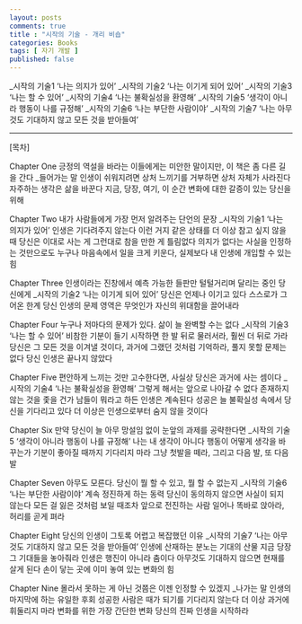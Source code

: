```yaml
---
layout: posts
comments: true
title : "시작의 기술 - 개리 비숍"
categories: Books
tags: [ 자기 개발 ]
published: false
---
```


_시작의 기술1 ‘나는 의지가 있어’
_시작의 기술2 ‘나는 이기게 되어 있어’
_시작의 기술3 ‘나는 할 수 있어’
_시작의 기술4 ‘나는 불확실성을 환영해’
_시작의 기술5 ‘생각이 아니라 행동이 나를 규정해’
_시작의 기술6 ‘나는 부단한 사람이야’
_시작의 기술7 ‘나는 아무것도 기대하지 않고 모든 것을 받아들여’

---

[목차]

Chapter One
긍정의 역설을 바라는 이들에게는 미안한 말이지만,
이 책은 좀 다른 길을 간다 _들어가는 말
인생이 쉬워지려면
상처 느끼기를 거부하면 상처 자체가 사라진다
자주하는 생각은 삶을 바꾼다
지금, 당장, 여기, 이 순간
변화에 대한 갈증이 있는 당신을 위해

Chapter Two
내가 사람들에게 가장 먼저 알려주는 단언의 문장
_시작의 기술1 ‘나는 의지가 있어’
인생은 기다려주지 않는다
이런 거지 같은 상태를 더 이상 참고 싶지 않을 때
당신은 이대로 사는 게 그런대로 참을 만한 게 틀림없다
의지가 없다는 사실을 인정하는 것만으로도
누구나 마음속에서 일을 크게 키운다, 실제보다
내 인생에 개입할 수 있는 힘

Chapter Three
인생이라는 진창에서 예측 가능한 들판만 털털거리며
달리는 중인 당신에게
_시작의 기술2 ‘나는 이기게 되어 있어’
당신은 언제나 이기고 있다
스스로가 그어온 한계
당신 인생의 문제 영역은 무엇인가
자신의 위대함을 끌어내라

Chapter Four
누구나 저마다의 문제가 있다. 삶이 늘 완벽할 수는 없다
_시작의 기술3 ‘나는 할 수 있어’
비참한 기분이 들기 시작하면 한 발 뒤로 물러서라, 훨씬 더 뒤로 가라
당신은 그 모든 것을 이겨낼 것이다, 과거에 그랬던 것처럼
기억하라, 풀지 못할 문제는 없다
당신 인생은 끝나지 않았다

Chapter Five
편안하게 느끼는 것만 고수한다면, 사실상 당신은 과거에 사는 셈이다
_시작의 기술4 ‘나는 불확실성을 환영해’
그렇게 해서는 앞으로 나아갈 수 없다
존재하지 않는 것을 좇을 건가
남들이 뭐라고 하든 인생은 계속된다
성공은 늘 불확실성 속에서 당신을 기다리고 있다
더 이상은 인생으로부터 숨지 않을 것이다

Chapter Six
만약 당신이 늘 아무 망설임 없이 눈앞의 과제를 공략한다면
_시작의 기술5 ‘생각이 아니라 행동이 나를 규정해’
나는 내 생각이 아니다
행동이 어떻게 생각을 바꾸는가
기분이 좋아질 때까지 기다리지 마라
그냥 첫발을 떼라, 그리고 다음 발, 또 다음 발

Chapter Seven
아무도 모른다. 당신이 뭘 할 수 있고, 뭘 할 수 없는지
_시작의 기술6 ‘나는 부단한 사람이야’
계속 정진하게 하는 동력
당신이 동의하지 않으면 사실이 되지 않는다
모든 걸 잃은 것처럼 보일 때조차 앞으로 전진하는 사람
일어나 똑바로 앉아라, 허리를 곧게 펴라

Chapter Eight
당신의 인생이 그토록 어렵고 복잡했던 이유
_시작의 기술7 ‘나는 아무것도 기대하지 않고 모든 것을 받아들여’
인생에 산재하는 분노는 기대의 산물
지금 당장 그 기대들을 놓아줘라
인생은 행진이 아니라 춤이다
아무것도 기대하지 않으면 현재를 살게 된다
손이 닿는 곳에 이미 놓여 있는 변화의 힘

Chapter Nine
몰라서 못하는 게 아닌 것쯤은 이젠 인정할 수 있겠지
_나가는 말
인생의 마지막에 하는 유일한 후회
성공한 사람은 때가 되기를 기다리지 않는다
더 이상 과거에 휘둘리지 마라
변화를 위한 가장 간단한 변화
당신의 진짜 인생을 시작하라
